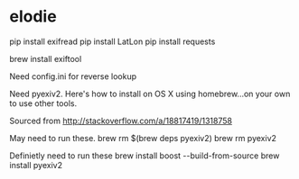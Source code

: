 # elodie
pip install exifread
pip install LatLon
pip install requests

brew install exiftool

Need config.ini for reverse lookup

Need pyexiv2. Here's how to install on OS X using homebrew...on your own to use other tools.

Sourced from http://stackoverflow.com/a/18817419/1318758

May need to run these.
brew rm $(brew deps pyexiv2)
brew rm pyexiv2

Definietly need to run these
brew install boost --build-from-source
brew install pyexiv2
